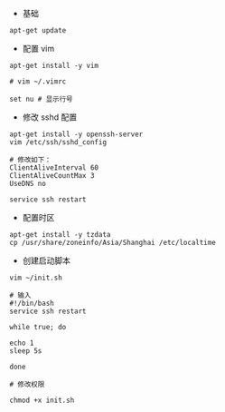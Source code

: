 -   基础

```
apt-get update
```

-   配置 vim

```
apt-get install -y vim

# vim ~/.vimrc

set nu # 显示行号
```

-   修改 sshd 配置

```
apt-get install -y openssh-server
vim /etc/ssh/sshd_config

# 修改如下：
ClientAliveInterval 60
ClientAliveCountMax 3
UseDNS no

service ssh restart
```

-   配置时区

```
apt-get install -y tzdata
cp /usr/share/zoneinfo/Asia/Shanghai /etc/localtime
```

-   创建启动脚本

```
vim ~/init.sh

# 输入
#!/bin/bash
service ssh restart

while true; do

echo 1
sleep 5s

done

# 修改权限

chmod +x init.sh
```
